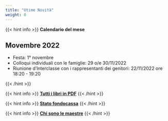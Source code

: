 ```yaml
---
title: "Utime Novità"
weight: 0
---
```


<!--
{{< hint info >}}
<a href="comunicazioni/visite-gratuite" target="_blank">**Visite gratuite per i minori che hanno avuto il COVID 19**</a>
{{< /hint >}}
-->

<!--
{{< hint info >}}
<a href="comunicazioni/assemblea-classe-14-12-2021" target="_blank">**Assemblea di classe**</a>
{{< /hint >}}

{{< hint info >}}
**Modalità di votazione per rappresentanti di Istituto**
- Gli elettori sono tenuti ad esibire un documento d’identità in corso di validità per il loro riconoscimento.
- Gli elettori prima di ricevere la scheda devono apporre la propria firma leggibile accanto al loro nominativo sull’elenco degli elettori. 
- Sull’apposita scheda, contenente i numeri romani attribuiti, nell’ordine, a ciascuna lista presentata, i relativi motti e i nominativi dei candidati, il VOTO va espresso mediante l’apposizione di una croce (X) sul numero romano relativo al motto prescelto e di altra croce (X) sul numero arabo indicante il candidato appartenente alla medesima lista. 
- Le schede elettorali che mancano del voto di preferenza sono valide solo per l’attribuzione del posto spettante alla lista.

- Ogni elettore genitore o docente può esprimere fino a 2 voti di preferenza. 
- I genitori che hanno più figli nella medesima o in più classi, esercitano il diritto di voto una sola volta.

I genitori che hanno  figli in più classi, esercitano il diritto di voto una sola volta, votando dalla lista del figlio di minore età.
<a href="https://www.icannacelli.edu.it/area-personale/circolari-2021-2022/1232-circolare-n-156-promemoria-elezioni-consiglio-istituto">**Circolare**</a>
{{< /hint >}}


{{< hint warning >}}
**Sciopero ATA**\
Il giorno 24 novembre ci sarà uno sciopero ATA.
Non è garantita l'erogazione del servizio scolastico.
I genitori, la mattina all’entrata, devono accertarsi che i plessi siano funzionanti prima di
lasciare i figli a scuola e, nel caso di apertura, informarsi sull’orario di chiusura

* L'apertura potrà essere effettuata anche con la presenza di un singolo collaboratore
* Non sarà possibile gestire entrate in ritardo né uscite anticipate degli alunni, anche se autorizzate.
* Sospeso il ricevimento del pubblico nel plesso centrale

<a href="https://www.icannacelli.edu.it/attachments/article/1211/circolare%20n%20141%20-%20sciopero%20ATA.pdf">Circolare</a>
{{< /hint >}}
-->

{{< hint info >}}
**Calendario del mese**

## Movembre 2022

- Festa: 1° novembre
- Colloqui individuali con le famiglie: 29 o/e 30/11/2022
- Riunione d’Interclasse con i rappresentanti dei genitori: 22/11/2022 ore 18:20 - 19:20

{{< /hint >}}

{{< hint info >}}
<a href="libri/" target="_blank">**Tutti i libri in PDF**</a>
{{< /hint >}}

{{< hint info >}}
<a href="fondocassa/">**Stato fondocassa**</a>
{{< /hint >}}

<!--
{{< hint danger >}}
**Uscita anticipata 29/10/2021**\

Uscita anticipata per il giorno 29/10/2021 su ordinanza del Prefetto di Roma.

L'uscita è prevista alle 15:15

{{< table "table table-dark table-striped table-bordered" >}}
|   |  |
|---------|--------|
| Circolare | <a href="/circolari/circolare n 103 uscita anticipata venerdì 29 ottobre x G 20.pdf">Scarica</a> |
{{< /table >}}
{{< /hint >}}

{{< hint danger >}}
**Assemblea di classe per le elezioni del rappresentante di classe**\
Le votazioni si terranno in palestra giovedì 28 ottobre dalle 15:30 -: 17:30 (bisogna votare con pezzo di carta). 

- Si possono eleggere fino a 4 rappresentanti per classe. 
- Possono votare entrambi i genitori. 
- Bisogna venire muniti di documento di identità e green pass e mascherina. 
- I bambini non possono entrare in palestra

{{< table "table table-dark table-striped table-bordered" >}}
|   |  |
|---------|--------|
| Indizione elezioni rappresentanti genitori nei consigli di classe a.s. 2021-222 | <a href="/circolari/Indizione elezioni rappresentanti genitori nei consigli di classe a.s. 2021-222.pdf">Scarica</a> |
{{< /table >}}
{{< /hint >}}
-->

{{< hint info >}}
<a href="maestre/">**Chi sono le maestre**</a>
{{< /hint >}}

<!--
{{< hint info >}}
<a href="calendario/">**Calendario (tutto)**</a>
{{< /hint >}}
-->

<!--
{{< hint info >}}
**Comunicare con la scuola**\
Il *diario* è lo strumento di comunicazione fra scuola e genitori (oltre i canali di posta una volta avuti gli account)
{{< /hint >}}
-->
